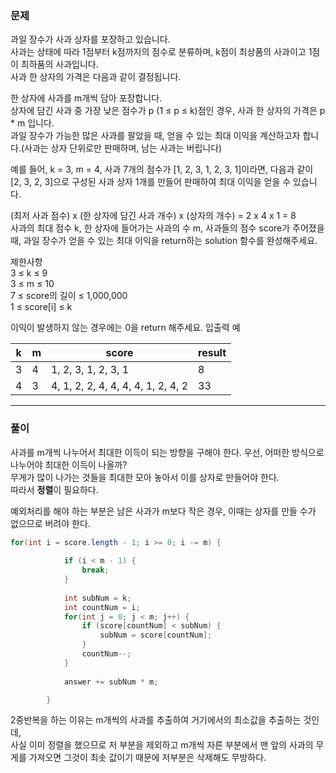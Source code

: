 ### 문제
과일 장수가 사과 상자를 포장하고 있습니다.   
사과는 상태에 따라 1점부터 k점까지의 점수로 분류하며, k점이 최상품의 사과이고 1점이 최하품의 사과입니다.    
사과 한 상자의 가격은 다음과 같이 결정됩니다.  

한 상자에 사과를 m개씩 담아 포장합니다.   
상자에 담긴 사과 중 가장 낮은 점수가 p (1 ≤ p ≤ k)점인 경우, 사과 한 상자의 가격은 p * m 입니다.   
과일 장수가 가능한 많은 사과를 팔았을 때, 얻을 수 있는 최대 이익을 계산하고자 합니다.(사과는 상자 단위로만 판매하며, 남는 사과는 버립니다)   

예를 들어, k = 3, m = 4, 사과 7개의 점수가 [1, 2, 3, 1, 2, 3, 1]이라면, 다음과 같이 [2, 3, 2, 3]으로 구성된 사과 상자 1개를 만들어 판매하여 최대 이익을 얻을 수 있습니다.   

(최저 사과 점수) x (한 상자에 담긴 사과 개수) x (상자의 개수) = 2 x 4 x 1 = 8   
사과의 최대 점수 k, 한 상자에 들어가는 사과의 수 m, 사과들의 점수 score가 주어졌을 때, 과일 장수가 얻을 수 있는 최대 이익을 return하는 solution 함수를 완성해주세요.   

제한사항    
3 ≤ k ≤ 9   
3 ≤ m ≤ 10   
7 ≤ score의 길이 ≤ 1,000,000   
1 ≤ score[i] ≤ k   

이익이 발생하지 않는 경우에는 0을 return 해주세요.
입출력 예

|k|	m|	score|	result|
|-|-|-------|-------|
|3|	4|	1, 2, 3, 1, 2, 3, 1|	8|
|4|	3	|4, 1, 2, 2, 4, 4, 4, 4, 1, 2, 4, 2|	33|

---

### 풀이

사과를 m개씩 나누어서 최대한 이득이 되는 방향을 구해야 한다.
우선, 어떠한 방식으로 나누어야 최대한 이득이 나올까?   
무게가 많이 나가는 것들을 최대한 모아 놓아서 이를 상자로 만들어야 한다.   
따라서 **정렬**이 필요하다.   

예외처리를 해야 하는 부분은 남은 사과가 m보다 작은 경우, 이때는 상자를 만들 수가 없으므로 버려야 한다.   

```java
for(int i = score.length - 1; i >= 0; i -= m) {
            
            if (i < m - 1) {
                break;
            }
            
            int subNum = k;
            int countNum = i;
            for(int j = 0; j < m; j++) {
                if (score[countNum] < subNum) {
                    subNum = score[countNum];
                }
                countNum--;
            }
            
            answer += subNum * m;

        }
```

2중반복을 하는 이유는 m개씩의 사과를 추출하여 거기에서의 최소값을 추출하는 것인데,   
사실 이미 정렬을 했으므로 저 부분을 제외하고 m개씩 자른 부분에서 맨 앞의 사과의 무게를 가져오면 그것이 최솟 값이기 때문에 저부분은 삭제해도 무방하다.
